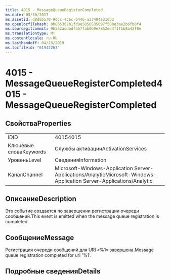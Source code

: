 ```yaml
---
title: 4015 - MessageQueueRegisterCompleted
ms.date: 03/30/2017
ms.assetid: d8d65570-9dcc-436c-b446-a33404e31652
ms.openlocfilehash: 0b865362b1fd9e5858535097f500e3ae2b6fb0f4
ms.sourcegitcommit: 9b552addadfb57fab0b9e7852ed4f1f1b8a42f8e
ms.translationtype: MT
ms.contentlocale: ru-RU
ms.lasthandoff: 04/23/2019
ms.locfileid: "61942263"
---
```

# <a name="4015---messagequeueregistercompleted"></a><span data-ttu-id="b3d0d-102">4015 - MessageQueueRegisterCompleted</span><span class="sxs-lookup"><span data-stu-id="b3d0d-102">4015 - MessageQueueRegisterCompleted</span></span>
## <a name="properties"></a><span data-ttu-id="b3d0d-103">Свойства</span><span class="sxs-lookup"><span data-stu-id="b3d0d-103">Properties</span></span>  
  
|||  
|-|-|  
|<span data-ttu-id="b3d0d-104">ID</span><span class="sxs-lookup"><span data-stu-id="b3d0d-104">ID</span></span>|<span data-ttu-id="b3d0d-105">4015</span><span class="sxs-lookup"><span data-stu-id="b3d0d-105">4015</span></span>|  
|<span data-ttu-id="b3d0d-106">Ключевые слова</span><span class="sxs-lookup"><span data-stu-id="b3d0d-106">Keywords</span></span>|<span data-ttu-id="b3d0d-107">Службы активации</span><span class="sxs-lookup"><span data-stu-id="b3d0d-107">ActivationServices</span></span>|  
|<span data-ttu-id="b3d0d-108">Уровень</span><span class="sxs-lookup"><span data-stu-id="b3d0d-108">Level</span></span>|<span data-ttu-id="b3d0d-109">Сведения</span><span class="sxs-lookup"><span data-stu-id="b3d0d-109">Information</span></span>|  
|<span data-ttu-id="b3d0d-110">Канал</span><span class="sxs-lookup"><span data-stu-id="b3d0d-110">Channel</span></span>|<span data-ttu-id="b3d0d-111">Microsoft-Windows-Application Server-Applications/Analytic</span><span class="sxs-lookup"><span data-stu-id="b3d0d-111">Microsoft-Windows-Application Server-Applications/Analytic</span></span>|  
  
## <a name="description"></a><span data-ttu-id="b3d0d-112">Описание</span><span class="sxs-lookup"><span data-stu-id="b3d0d-112">Description</span></span>  
 <span data-ttu-id="b3d0d-113">Это событие создается по завершении регистрации очереди сообщений.</span><span class="sxs-lookup"><span data-stu-id="b3d0d-113">This event is emitted when the message queue registration is completed.</span></span>  
  
## <a name="message"></a><span data-ttu-id="b3d0d-114">Сообщение</span><span class="sxs-lookup"><span data-stu-id="b3d0d-114">Message</span></span>  
 <span data-ttu-id="b3d0d-115">Регистрация очереди сообщений для URI «%1» завершена.</span><span class="sxs-lookup"><span data-stu-id="b3d0d-115">Message queue registration completed for uri '%1'.</span></span>  
  
## <a name="details"></a><span data-ttu-id="b3d0d-116">Подробные сведения</span><span class="sxs-lookup"><span data-stu-id="b3d0d-116">Details</span></span>
